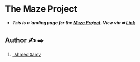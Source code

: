 # The Maze Project
* **_This is a landing page for the [Maze Project](https://github.com/AhmedSamy9828/maze_project). View via ➡️ [Link](https://github.com/AhmedSamy9828/maze_project_page)_**


## Author ✍️ :black_nib:
1. _[Ahmed Samy](https://github.com/AhmedSamy9828)

